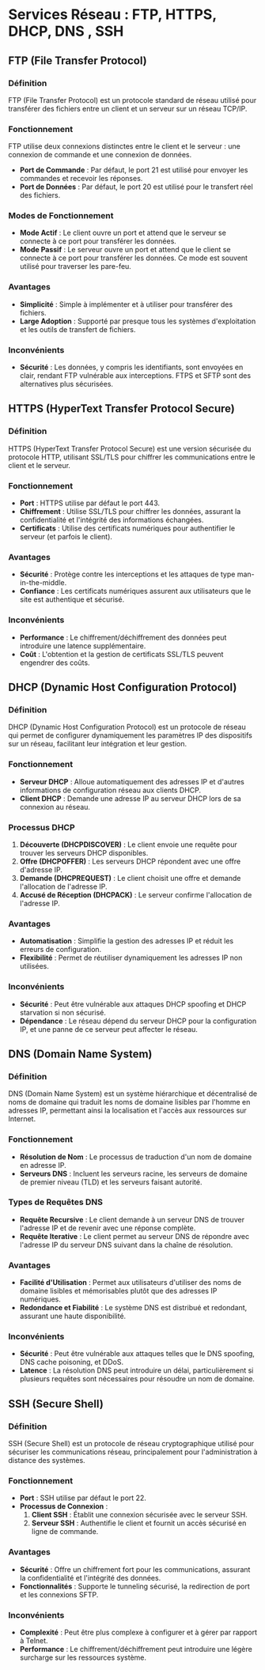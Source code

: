 # Services Réseau : FTP, HTTPS, DHCP, DNS , SSH

## FTP (File Transfer Protocol)

### Définition
FTP (File Transfer Protocol) est un protocole standard de réseau utilisé pour transférer des fichiers entre un client et un serveur sur un réseau TCP/IP.

### Fonctionnement
FTP utilise deux connexions distinctes entre le client et le serveur : une connexion de commande et une connexion de données.

- **Port de Commande** : Par défaut, le port 21 est utilisé pour envoyer les commandes et recevoir les réponses.
- **Port de Données** : Par défaut, le port 20 est utilisé pour le transfert réel des fichiers.

### Modes de Fonctionnement
- **Mode Actif** : Le client ouvre un port et attend que le serveur se connecte à ce port pour transférer les données.
- **Mode Passif** : Le serveur ouvre un port et attend que le client se connecte à ce port pour transférer les données. Ce mode est souvent utilisé pour traverser les pare-feu.

### Avantages
- **Simplicité** : Simple à implémenter et à utiliser pour transférer des fichiers.
- **Large Adoption** : Supporté par presque tous les systèmes d'exploitation et les outils de transfert de fichiers.

### Inconvénients
- **Sécurité** : Les données, y compris les identifiants, sont envoyées en clair, rendant FTP vulnérable aux interceptions. FTPS et SFTP sont des alternatives plus sécurisées.

## HTTPS (HyperText Transfer Protocol Secure)

### Définition
HTTPS (HyperText Transfer Protocol Secure) est une version sécurisée du protocole HTTP, utilisant SSL/TLS pour chiffrer les communications entre le client et le serveur.

### Fonctionnement
- **Port** : HTTPS utilise par défaut le port 443.
- **Chiffrement** : Utilise SSL/TLS pour chiffrer les données, assurant la confidentialité et l'intégrité des informations échangées.
- **Certificats** : Utilise des certificats numériques pour authentifier le serveur (et parfois le client).

### Avantages
- **Sécurité** : Protège contre les interceptions et les attaques de type man-in-the-middle.
- **Confiance** : Les certificats numériques assurent aux utilisateurs que le site est authentique et sécurisé.

### Inconvénients
- **Performance** : Le chiffrement/déchiffrement des données peut introduire une latence supplémentaire.
- **Coût** : L'obtention et la gestion de certificats SSL/TLS peuvent engendrer des coûts.

## DHCP (Dynamic Host Configuration Protocol)

### Définition
DHCP (Dynamic Host Configuration Protocol) est un protocole de réseau qui permet de configurer dynamiquement les paramètres IP des dispositifs sur un réseau, facilitant leur intégration et leur gestion.

### Fonctionnement
- **Serveur DHCP** : Alloue automatiquement des adresses IP et d'autres informations de configuration réseau aux clients DHCP.
- **Client DHCP** : Demande une adresse IP au serveur DHCP lors de sa connexion au réseau.

### Processus DHCP
1. **Découverte (DHCPDISCOVER)** : Le client envoie une requête pour trouver les serveurs DHCP disponibles.
2. **Offre (DHCPOFFER)** : Les serveurs DHCP répondent avec une offre d'adresse IP.
3. **Demande (DHCPREQUEST)** : Le client choisit une offre et demande l'allocation de l'adresse IP.
4. **Accusé de Réception (DHCPACK)** : Le serveur confirme l'allocation de l'adresse IP.

### Avantages
- **Automatisation** : Simplifie la gestion des adresses IP et réduit les erreurs de configuration.
- **Flexibilité** : Permet de réutiliser dynamiquement les adresses IP non utilisées.

### Inconvénients
- **Sécurité** : Peut être vulnérable aux attaques DHCP spoofing et DHCP starvation si non sécurisé.
- **Dépendance** : Le réseau dépend du serveur DHCP pour la configuration IP, et une panne de ce serveur peut affecter le réseau.

## DNS (Domain Name System)

### Définition
DNS (Domain Name System) est un système hiérarchique et décentralisé de noms de domaine qui traduit les noms de domaine lisibles par l'homme en adresses IP, permettant ainsi la localisation et l'accès aux ressources sur Internet.

### Fonctionnement
- **Résolution de Nom** : Le processus de traduction d'un nom de domaine en adresse IP.
- **Serveurs DNS** : Incluent les serveurs racine, les serveurs de domaine de premier niveau (TLD) et les serveurs faisant autorité.

### Types de Requêtes DNS
- **Requête Recursive** : Le client demande à un serveur DNS de trouver l'adresse IP et de revenir avec une réponse complète.
- **Requête Iterative** : Le client permet au serveur DNS de répondre avec l'adresse IP du serveur DNS suivant dans la chaîne de résolution.

### Avantages
- **Facilité d'Utilisation** : Permet aux utilisateurs d'utiliser des noms de domaine lisibles et mémorisables plutôt que des adresses IP numériques.
- **Redondance et Fiabilité** : Le système DNS est distribué et redondant, assurant une haute disponibilité.

### Inconvénients
- **Sécurité** : Peut être vulnérable aux attaques telles que le DNS spoofing, DNS cache poisoning, et DDoS.
- **Latence** : La résolution DNS peut introduire un délai, particulièrement si plusieurs requêtes sont nécessaires pour résoudre un nom de domaine.

## SSH (Secure Shell)

### Définition
SSH (Secure Shell) est un protocole de réseau cryptographique utilisé pour sécuriser les communications réseau, principalement pour l'administration à distance des systèmes.

### Fonctionnement
- **Port** : SSH utilise par défaut le port 22.
- **Processus de Connexion** :
  1. **Client SSH** : Établit une connexion sécurisée avec le serveur SSH.
  2. **Serveur SSH** : Authentifie le client et fournit un accès sécurisé en ligne de commande.

### Avantages
- **Sécurité** : Offre un chiffrement fort pour les communications, assurant la confidentialité et l'intégrité des données.
- **Fonctionnalités** : Supporte le tunneling sécurisé, la redirection de port et les connexions SFTP.

### Inconvénients
- **Complexité** : Peut être plus complexe à configurer et à gérer par rapport à Telnet.
- **Performance** : Le chiffrement/déchiffrement peut introduire une légère surcharge sur les ressources système.

